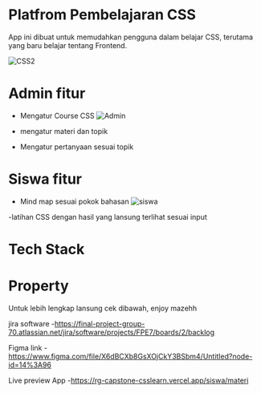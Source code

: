 # Platfrom Pembelajaran CSS
App ini dibuat untuk memudahkan pengguna dalam belajar CSS,
terutama yang baru belajar tentang Frontend.

![CSS2](https://user-images.githubusercontent.com/100768683/174853194-0f380775-42b0-480d-8b70-550877ddf0e1.png)

# Admin fitur 
- Mengatur Course CSS
 ![Admin](https://user-images.githubusercontent.com/100768683/174850134-514014bb-40ec-4673-83ba-cc972b06ae02.png)
 
 - mengatur materi dan topik
 
- Mengatur pertanyaan sesuai topik


# Siswa fitur
- Mind map sesuai pokok bahasan
![siswa](https://user-images.githubusercontent.com/100768683/174850161-6408a5c5-6329-4aa7-b7c9-c8950b3ddfac.png)

-latihan CSS dengan hasil yang lansung terlihat sesuai input


# Tech Stack




# Property
Untuk lebih lengkap lansung cek dibawah, enjoy mazehh

jira software
-https://final-project-group-70.atlassian.net/jira/software/projects/FPE7/boards/2/backlog

Figma link
-https://www.figma.com/file/X6dBCXb8GsXOjCkY3BSbm4/Untitled?node-id=14%3A96

Live preview App
-https://rg-capstone-csslearn.vercel.app/siswa/materi
